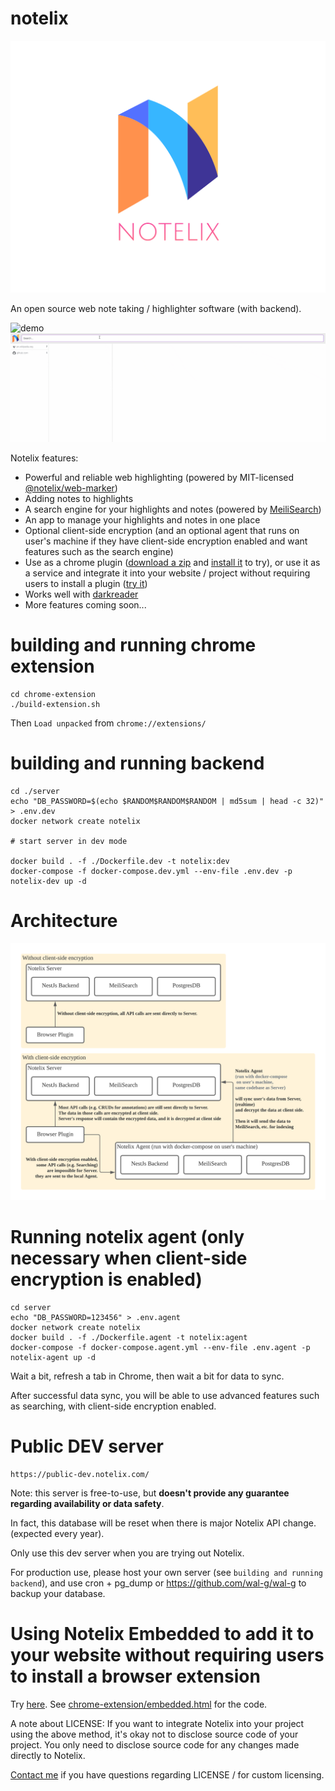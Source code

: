 # notelix

![logo](design/logo/FullColor_TransparentBg_1280x1024_72dpi.png)

An open source web note taking / highlighter software (with backend).

![demo](design/demo.gif)
![demo2](design/demo2.gif)

Notelix features:

* Powerful and reliable web highlighting (powered by
  MIT-licensed [@notelix/web-marker](https://github.com/notelix/web-marker))
* Adding notes to highlights
* A search engine for your highlights and notes (powered by [MeiliSearch](https://github.com/meilisearch/meilisearch))
* An app to manage your highlights and notes in one place
* Optional client-side encryption (and an optional agent that runs on user's machine if they have client-side encryption
  enabled and want features such as the search engine)
* Use as a chrome plugin ([download a zip](https://github.com/notelix/notelix/releases)
  and [install it](https://dev.to/ben/how-to-install-chrome-extensions-manually-from-github-1612) to try), or use it as
  a service and integrate it into your website / project without requiring users to install a
  plugin ([try it](https://public-dev.notelix.com/embedded/))
* Works well with [darkreader](https://github.com/darkreader/darkreader)
* More features coming soon...

# building and running chrome extension

```
cd chrome-extension
./build-extension.sh
```

Then `Load unpacked` from `chrome://extensions/`

# building and running backend

```
cd ./server
echo "DB_PASSWORD=$(echo $RANDOM$RANDOM$RANDOM | md5sum | head -c 32)" > .env.dev
docker network create notelix

# start server in dev mode

docker build . -f ./Dockerfile.dev -t notelix:dev
docker-compose -f docker-compose.dev.yml --env-file .env.dev -p notelix-dev up -d 
```

# Architecture

![](./design/architecture.png)

# Running notelix agent (only necessary when client-side encryption is enabled)

```
cd server
echo "DB_PASSWORD=123456" > .env.agent
docker network create notelix
docker build . -f ./Dockerfile.agent -t notelix:agent
docker-compose -f docker-compose.agent.yml --env-file .env.agent -p notelix-agent up -d
```

Wait a bit, refresh a tab in Chrome, then wait a bit for data to sync.

After successful data sync, you will be able to use advanced features such as searching, with client-side encryption
enabled.

# Public DEV server

```
https://public-dev.notelix.com/
```

Note: this server is free-to-use, but **doesn't provide any guarantee regarding availability or data safety**.

In fact, this database will be reset when there is major Notelix API change. (expected every year).

Only use this dev server when you are trying out Notelix.

For production use, please host your own server (see `building and running backend`), and use cron + pg_dump
or https://github.com/wal-g/wal-g to backup your database.

# Using Notelix Embedded to add it to your website without requiring users to install a browser extension

Try [here](https://public-dev.notelix.com/embedded/).
See [chrome-extension/embedded.html](./chrome-extension/embedded.html) for the
code.

A note about LICENSE: If you want to integrate Notelix into your project using the above method, it's okay not to
disclose source code of your project. You only need to disclose source code for any changes made directly to Notelix.

[Contact me](mailto:me@ke.wang) if you have questions regarding LICENSE / for custom licensing.
